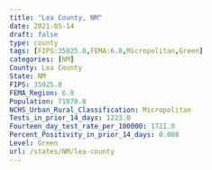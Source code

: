 ```yaml
---
title: "Lea County, NM"
date: 2021-05-14
draft: false
type: county
tags: [FIPS:35025.0,FEMA:6.0,Micropolitan,Green]
categories: [NM]
County: Lea County
State: NM
FIPS: 35025.0
FEMA_Region: 6.0
Population: 71070.0
NCHS_Urban_Rural_Classification: Micropolitan
Tests_in_prior_14_days: 1223.0
Fourteen_day_test_rate_per_100000: 1721.0
Percent_Positivity_in_prior_14_days: 0.008
Level: Green
url: /states/NM/lea-county
---
```



